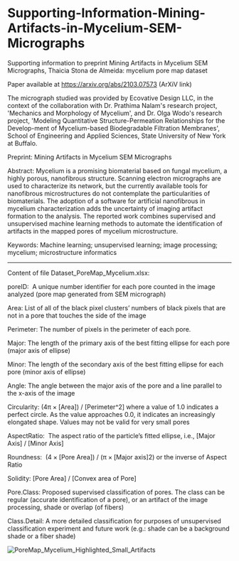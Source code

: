 # Supporting-Information-Mining-Artifacts-in-Mycelium-SEM-Micrographs
Supporting information to preprint Mining Artifacts in Mycelium SEM Micrographs, Thaicia Stona de Almeida: mycelium pore map dataset

Paper available at https://arxiv.org/abs/2103.07573 (ArXiV link)

The micrograph studied was provided by Ecovative Design LLC, in the context of the collaboration with Dr. Prathima Nalam's research project, 'Mechanics and Morphology of Mycelium', and Dr. Olga Wodo's research project, 'Modeling Quantitative Structure-Permeation Relationships for the Develop-ment of Mycelium-based Biodegradable Filtration Membranes', School of Engineering and Applied Sciences, State University of New York at Buffalo.

Preprint: Mining Artifacts in Mycelium SEM Micrographs

Abstract: Mycelium is a promising biomaterial based on fungal mycelium, a highly porous, nanofibrous structure. Scanning electron micrographs are used to characterize its network, but the currently available tools for nanofibrous microstructures do not contemplate the particularities of biomaterials. The adoption of a software for artificial nanofibrous in mycelium characterization adds the uncertainty of imaging artifact formation to the analysis. The reported work combines supervised and unsupervised machine learning methods to automate the identification of artifacts in the mapped pores of mycelium microstructure.

Keywords: Machine learning; unsupervised learning; image processing; mycelium; microstructure informatics

---

Content of file Dataset_PoreMap_Mycelium.xlsx:

poreID:  A unique number identifier for each pore counted in the image analyzed (pore map generated from SEM micrograph)

Area: List of all of the black pixel clusters’ numbers of black pixels that are not in a pore that touches the side of the image

Perimeter: The number of pixels in the perimeter of each pore.

Major: The length of the primary axis of the best fitting ellipse for each pore (major axis of ellipse)

Minor: The length of the secondary axis of the best fitting ellipse for each pore (minor axis of ellipse)

Angle: The angle between the major axis of the pore and a line parallel to the x-axis of the image

Circularity: (4π × [Area]) / [Perimeter^2] where a value of 1.0 indicates a perfect circle. As the value approaches 0.0, it indicates an increasingly elongated shape. Values may not be valid for very small pores

AspectRatio:  The aspect ratio of the particle’s fitted ellipse, i.e., [Major Axis] / [Minor Axis]

Roundness:  (4 × [Pore Area]) / (π × [Major axis]2) or the inverse of Aspect Ratio

Solidity: [Pore Area] / [Convex area of Pore]

Pore.Class: Proposed supervised classification of pores. The class can be regular (accurate identification of a pore), or an 
artifact of the image processing, shade or overlap (of fibers)

Class.Detail: A more detailed classification for purposes of unsupervised classification experiment and future work (e.g.: shade can be a background shade or a fiber shade)


![PoreMap_Mycelium_Highlighted_Small_Artifacts](https://user-images.githubusercontent.com/58062750/135920627-aae555e1-bdc5-4fd5-b475-e347d09846ba.png)
